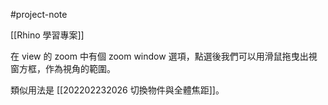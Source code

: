 #project-note 

[[Rhino 學習專案]]


在 view 的 zoom 中有個 zoom window 選項，點選後我們可以用滑鼠拖曳出視窗方框，作為視角的範圍。

類似用法是 [[202202232026 切換物件與全體焦距]]。